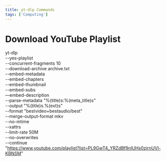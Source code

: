 ```yaml
---
title: yt-dlp Commands
tags: ['Computing']
---
```


# Download YouTube Playlist

yt-dlp \
  --yes-playlist \
  --concurrent-fragments 10 \
  --download-archive archive.txt \
  --embed-metadata \
  --embed-chapters \
  --embed-thumbnail \
  --embed-subs\
  —embed-description\
  --parse-metadata "%(title)s:%(meta_title)s" \
  --output "%(title)s.%(ext)s" \
  --format "bestvideo+bestaudio/best" \
  --merge-output-format mkv \
  --no-mtime \
  --xattrs \
  --limit-rate 50M \
  --no-overwrites \
  --continue \
  "https://www.youtube.com/playlist?list=PL9GwT4_YRZdBf9nIUHs0zjrnUVl-KBNSM"